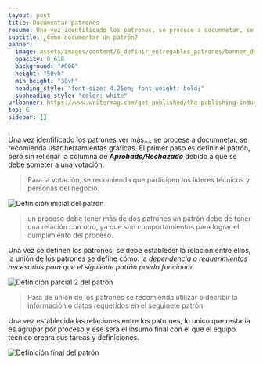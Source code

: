 ```yaml
---
layout: post
title: Documentar patrones
resume: Una vez identificado los patrones, se procese a documnetar, se recomienda usar herramientas graficas. El primer paso es definir el patrón, pero sin rellenar la columna de Aprobado/Rechazado debido a que se debe someter a una votación.
subtitle: ¿Cómo documentar un patrón?
banner:
  image: assets/images/content/6_definir_entregables_patrones/banner_definir_entregable_patrones.jpg
  opacity: 0.618
  background: "#000"
  height: "50vh"
  min_height: "38vh"
  heading_style: "font-size: 4.25em; font-weight: bold;"
  subheading_style: "color: white"
urlbanner: https://www.writermag.com/get-published/the-publishing-industry/agent-author-relationship/
top: 6
sidebar: []
---
```


Una vez identificado los patrones [ver más...]({{site.baseurl}}/definir-patrones), se procese a documnetar, se recomienda usar herramientas graficas. El primer paso es definir el patrón, pero sin rellenar la columna de ***Aprobado/Rechazado*** debido a que se debe someter a una votación.

> Para la votación, se recomienda que participen los lideres técnicos y personas del negocio.

![Definición inicial del patrón]({{site.baseurl}}/assets/images/content/6_definir_entregables_patrones/drawio/paso_final_deficincion_entregables_patonres.drawio.png)
> un proceso debe tener más de dos patrones un patrón debe de tener una relación con otro, ya que son comportamientos para lograr el cumplimiento del proceso.

Una vez se definen los patrones,  se debe establecer la relación entre ellos, la unión de los patrones se define cómo: la *dependencia o requerimientos necesarios para que el siguiente patrón pueda funcionar*.


![Definición parcial 2 del patrón]({{site.baseurl}}/assets/images/content/6_definir_entregables_patrones/drawio/segundo_paso_deficincion_entregables_patonres.drawio.png)
> Para de unión de los patrones se recomienda utilizar o decribir la información o datos requeridos en el seguinete patrón.

Una vez establecida las relaciones entre los patrones, lo unico que restaria es agrupar por proceso y ese sera el insumo final con el que el equipo técnico creara sus tareas y definiciones.

![Definición final del patrón]({{site.baseurl}}/assets/images/content/6_definir_entregables_patrones/drawio/paso_final_deficincion_entregables_patonres.drawio.png)